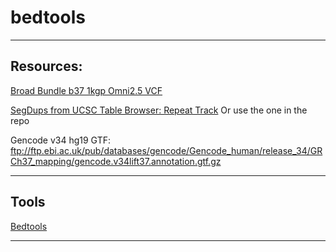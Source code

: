 # bedtools
----------------

## Resources:

[Broad Bundle b37 1kgp Omni2.5 VCF](https://console.cloud.google.com/storage/browser/_details/gcp-public-data--broad-references/hg19%2Fv0%2F1000G_omni2.5.b37.vcf.gz)

[SegDups from UCSC Table Browser: Repeat Track](https://genome.ucsc.edu/cgi-bin/hgTables) 
Or use the one in the repo

Gencode v34 hg19 GTF: ftp://ftp.ebi.ac.uk/pub/databases/gencode/Gencode_human/release_34/GRCh37_mapping/gencode.v34lift37.annotation.gtf.gz

---------

## Tools

[Bedtools](https://bedtools.readthedocs.io/en/latest/)

-------
